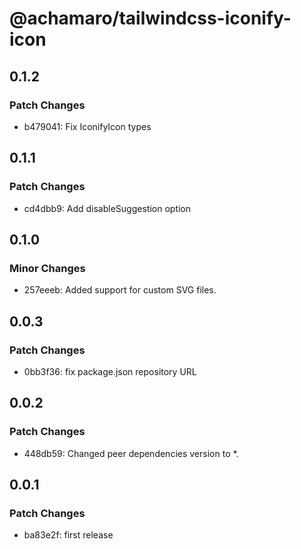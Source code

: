 # @achamaro/tailwindcss-iconify-icon

## 0.1.2

### Patch Changes

- b479041: Fix IconifyIcon types

## 0.1.1

### Patch Changes

- cd4dbb9: Add disableSuggestion option

## 0.1.0

### Minor Changes

- 257eeeb: Added support for custom SVG files.

## 0.0.3

### Patch Changes

- 0bb3f36: fix package.json repository URL

## 0.0.2

### Patch Changes

- 448db59: Changed peer dependencies version to \*.

## 0.0.1

### Patch Changes

- ba83e2f: first release
